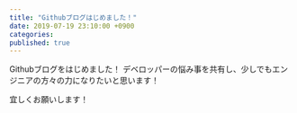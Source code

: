 ```yaml
---
title: "Githubブログはじめました！"
date: 2019-07-19 23:10:00 +0900
categories: 
published: true
---
```


Githubブログをはじめました！
デベロッパーの悩み事を共有し、少しでもエンジニアの方々の力になりたいと思います！

宜しくお願いします！



[toyo-website]: https://www.tyis.co.jp
[toyo-gh]:   https://github.com/tyis
[toyo-tumblr-blog]: https://blog.tyis.net
[toyo-twitter]: https://twitter.com/TOYO_Internet
